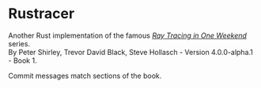# Rustracer
Another Rust implementation of the famous [_Ray Tracing in One Weekend_](https://raytracing.github.io/books/RayTracingInOneWeekend.html) series.  
By Peter Shirley, Trevor David Black, Steve Hollasch - Version 4.0.0-alpha.1 - Book 1.

Commit messages match sections of the book.
